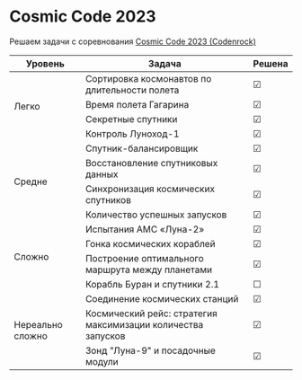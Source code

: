 # Cosmic Code 2023
Решаем задачи с соревнования [Cosmic Code 2023 (Codenrock)](https://codenrock.com/contests/cosmic-code-2023#/)


<table>
    <thead>
        <tr>
            <th>Уровень</th>
            <th>Задача</th>
            <th>Решена</th>
        </tr>
    </thead>
    <tbody>
        <tr>
            <td rowspan=4>Легко</td>
            <td>Сортировка космонавтов по длительности полета</td>
            <td>&#9745;</td>
        </tr>
        <tr>
            <td>Время полета Гагарина</td>
            <td>&#9745;</td>
        </tr>
        <tr>
            <td>Секретные спутники</td>
            <td>&#9745;</td>
        </tr>
        <tr>
            <td>Контроль Луноход-1</td>
            <td>&#9745;</td>
        </tr>
        <tr>
            <td rowspan=4>Средне</td>
            <td>Спутник-балансировщик</td>
            <td>&#9745;</td>
        </tr>
        <tr>
            <td>Восстановление спутниковых данных</td>
            <td>&#9745;</td>
        </tr>
        <tr>
            <td>Синхронизация космических спутников</td>
            <td>&#9745;</td>
        </tr>
        <tr>
            <td>Количество успешных запусков</td>
            <td>&#9745;</td>
        </tr>
        <tr>
            <td rowspan=4>Сложно</td>
            <td>Испытания АМС «Луна-2»</td>
            <td>&#9745;</td>
        </tr>
        <tr>
            <td>Гонка космических кораблей</td>
            <td>&#9745;</td>
        </tr>
        <tr>
            <td>Построение оптимального маршрута между планетами</td>
            <td>&#9745;</td>
        </tr>
        <tr>
            <td>Корабль Буран и спутники 2.1</td>
            <td>&#9744;</td>
        </tr>
        <tr>
            <td rowspan=3>Нереально сложно</td>
            <td>Соединение космических станций</td>
            <td>&#9745;</td>
        </tr>
        <tr>
            <td>Космический рейс: стратегия максимизации количества запусков</td>
            <td>&#9745;</td>
        </tr>
        <tr>
            <td>Зонд "Луна-9" и посадочные модули</td>
            <td>&#9745;</td>
        </tr>       
    </tbody>
</table>